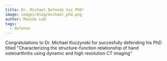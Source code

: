 ```yaml
---
title: Dr. Michael Defends his PhD!
image: images/blog/michael_phd.png
author: Manske Lab
tags:
  - defense
---
```


Congratulations to Dr. Michael Kuczynski for succesfully defending his PhD titled "Characterizing the structure-function relationship of hand osteoarthritis using dynamic and high resolution CT imaging"